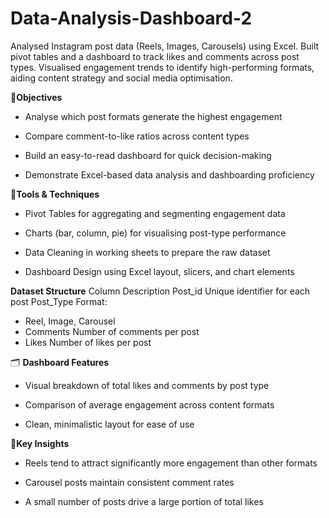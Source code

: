 # Data-Analysis-Dashboard-2
Analysed Instagram post data (Reels, Images, Carousels) using Excel. Built pivot tables and a dashboard to track likes and comments across post types. Visualised engagement trends to identify high-performing formats, aiding content strategy and social media optimisation.

🎯**Objectives**
- Analyse which post formats generate the highest engagement

- Compare comment-to-like ratios across content types

- Build an easy-to-read dashboard for quick decision-making

- Demonstrate Excel-based data analysis and dashboarding proficiency

🔧**Tools & Techniques**
- Pivot Tables for aggregating and segmenting engagement data

- Charts (bar, column, pie) for visualising post-type performance

- Data Cleaning in working sheets to prepare the raw dataset

- Dashboard Design using Excel layout, slicers, and chart elements

**Dataset Structure**
Column	Description
Post_id	Unique identifier for each post
Post_Type	Format: 
- Reel, Image, Carousel
- Comments	Number of comments per post
- Likes	Number of likes per post

🗂️ **Dashboard Features**
- Visual breakdown of total likes and comments by post type

- Comparison of average engagement across content formats

- Clean, minimalistic layout for ease of use

📌**Key Insights**
- Reels tend to attract significantly more engagement than other formats

- Carousel posts maintain consistent comment rates

- A small number of posts drive a large portion of total likes
